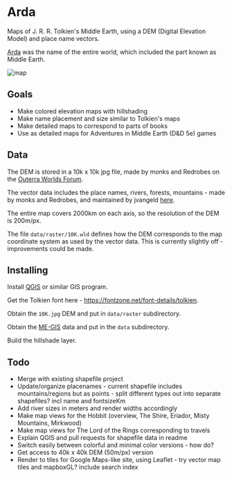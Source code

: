 # Arda

Maps of J. R. R. Tolkien's Middle Earth, using a DEM (Digital Elevation Model) and place name vectors.

[Arda](https://en.wikipedia.org/wiki/Arda_(Tolkien)) was the name of the entire world, which included the part known as Middle Earth. 

![map](https://raw.githubusercontent.com/bburns/arda/master/renders/lotr-900px.jpg)


## Goals

- Make colored elevation maps with hillshading
- Make name placement and size similar to Tolkien's maps
- Make detailed maps to correspond to parts of books
- Use as detailed maps for Adventures in Middle Earth (D&D 5e) games


## Data

The DEM is stored in a 10k x 10k jpg file, made by monks and Redrobes on the [Outerra Worlds Forum](http://worlds.outercraft.com/forum/index.php). 

The vector data includes the place names, rivers, forests, mountains - made by monks and Redrobes, and maintained by jvangeld [here](https://github.com/jvangeld/ME-GIS). 

The entire map covers 2000km on each axis, so the resolution of the DEM is 200m/px. 

The file `data/raster/10K.wld` defines how the DEM corresponds to the map coordinate system as used by the vector data. This is currently slightly off - improvements could be made. 


## Installing

Install [QGIS](https://qgis.org/) or similar GIS program.

Get the Tolkien font here - https://fontzone.net/font-details/tolkien.

Obtain the `10K.jpg` DEM and put in `data/raster` subdirectory.

Obtain the [ME-GIS](https://github.com/jvangeld/ME-GIS) data and put in the `data` subdirectory. 

Build the hillshade layer.


## Todo

- Merge with existing shapefile project
- Update/organize placenames - current shapefile includes mountains/regions but as points - split different types out into separate shapefiles? incl name and fontsizeKm
- Add river sizes in meters and render widths accordingly
- Make map views for the Hobbit (overview, The Shire, Eriador, Misty Mountains, Mirkwood)
- Make map views for The Lord of the Rings corresponding to travels
- Explain QGIS and pull requests for shapefile data in readme
- Switch easily between colorful and minimal color versions - how do?
- Get access to 40k x 40k DEM (50m/px) version
- Render to tiles for Google Maps-like site, using Leaflet - try vector map tiles and mapboxGL? include search index
